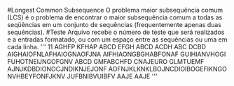#Longest Common Subsequence
O problema maior subsequência comum (LCS) é o problema de encontrar o maior subsequência comum a todas as seqüências em um conjunto de sequências (frequentemente apenas duas sequências). 
#Teste
Arquivo recebe o número de teste que será realizados e a entradas formatado, ou com um espaço entre as sequências ou uma em cada linha.
'''
11
AGHFP
KFHAP
ABCD 
EFGH
ABCD
ACDH
ABC
DCBD
AIGHAIOFNLAFHAIOGNAOFJNA
AIFHIAONGBGHABFONAF
GUIHIANVHOGI
FUHOTNEIJNGOFGNV
ABCD
GMFABCHFD
CNAJEURO
GLMTUEMF
AJNJKDBDIONOCJNDIKNJEJONF
AOFNJKLKNKLBOJNCDIOIBOGEFIKNGO
NVHBEYFONFJKNV
JUFBNIBVUIBFV
AAJE
AAJE
'''
